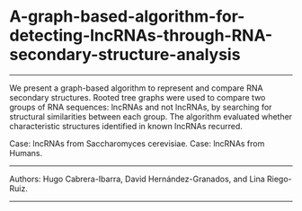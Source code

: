 # A-graph-based-algorithm-for-detecting-lncRNAs-through-RNA-secondary-structure-analysis
______________________________________________________________________________

We present a graph-based algorithm to represent and compare RNA secondary structures. Rooted tree graphs were used to compare two groups of RNA sequences: lncRNAs and not lncRNAs, by searching for 
structural similarities between each group. The algorithm evaluated whether characteristic structures identified in known lncRNAs recurred.

Case: lncRNAs from Saccharomyces cerevisiae.
Case: lncRNAs from Humans.

______________________________________________________________________________
Authors: Hugo Cabrera-Ibarra, David Hernández-Granados, and Lina Riego-Ruiz.
______________________________________________________________________________
